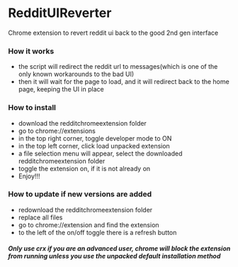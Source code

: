 # RedditUIReverter
Chrome extension to revert reddit ui back to the good 2nd gen interface
### How it works
- the script will redirect the reddit url to messages(which is one of the only known workarounds to the bad UI)
- then it will wait for the page to load, and it will redirect back to the home page, keeping the UI in place
### How to install
- download the redditchromeextension folder
- go to chrome://extensions
- in the top right corner, toggle developer mode to ON
- in the top left corner, click load unpacked extension
- a file selection menu will appear, select the downloaded redditchromeextension folder
- toggle the extension on, if it is not already on
- Enjoy!!!
### How to update if new versions are added
- redownload the redditchromeextension folder
- replace all files
- go to chrome://extension and find the extension
- to the left of the on/off toggle there is a refresh button
##### Only use crx if you are an advanced user, chrome will block the extension from running unless you use the unpacked default installation method
